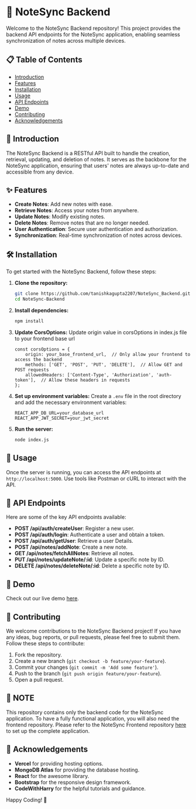 # 📓 NoteSync Backend

Welcome to the NoteSync Backend repository! This project provides the backend API endpoints for the NoteSync application, enabling seamless synchronization of notes across multiple devices.

## 📋 Table of Contents

- [Introduction](#introduction)
- [Features](#features)
- [Installation](#installation)
- [Usage](#usage)
- [API Endpoints](#api-endpoints)
- [Demo](#demo)
- [Contributing](#contributing)
- [Acknowledgements](#acknowledgements)

## 📖 Introduction

The NoteSync Backend is a RESTful API built to handle the creation, retrieval, updating, and deletion of notes. It serves as the backbone for the NoteSync application, ensuring that users' notes are always up-to-date and accessible from any device.

## ✨ Features

- **Create Notes**: Add new notes with ease.
- **Retrieve Notes**: Access your notes from anywhere.
- **Update Notes**: Modify existing notes.
- **Delete Notes**: Remove notes that are no longer needed.
- **User Authentication**: Secure user authentication and authorization.
- **Synchronization**: Real-time synchronization of notes across devices.

## 🛠️ Installation

To get started with the NoteSync Backend, follow these steps:

1. **Clone the repository:**
    ```bash
    git clone https://github.com/tanishkagupta2207/NoteSync_Backend.git
    cd NoteSync-Backend
    ```

2. **Install dependencies:**
    ```bash
    npm install
    ```
3. **Update CorsOptions:**
    Update origin value in corsOptions in index.js file to your frontend base url
    ```
    const corsOptions = {
        origin: your_base_frontend_url,  // Only allow your frontend to access the backend
        methods: ['GET', 'POST', 'PUT', 'DELETE'],  // Allow GET and POST requests
        allowedHeaders: ['Content-Type', 'Authorization', 'auth-token'],  // Allow these headers in requests
    };
    ```

4. **Set up environment variables:**
    Create a `.env` file in the root directory and add the necessary environment variables:
    ```env
    REACT_APP_DB_URL=your_database_url
    REACT_APP_JWT_SECRET=your_jwt_secret
    ```

5. **Run the server:**
    ```bash
    node index.js
    ```

## 🚀 Usage

Once the server is running, you can access the API endpoints at `http://localhost:5000`. Use tools like Postman or cURL to interact with the API.

## 📡 API Endpoints

Here are some of the key API endpoints available:

- **POST /api/auth/createUser**: Register a new user.
- **POST /api/auth/login**: Authenticate a user and obtain a token.
- **POST /api/auth/getUser**: Retrieve a user Details.
- **POST /api/notes/addNote**: Create a new note.
- **GET /api/notes/fetchAllNotes**: Retrieve all notes.
- **PUT /api/notes/updateNote/:id**: Update a specific note by ID.
- **DELETE /api/notes/deleteNote/:id**: Delete a specific note by ID.

## 🎥 Demo

Check out our live demo [here](https://note-sync-backend-beige.vercel.app/).

## 🤝 Contributing

We welcome contributions to the NoteSync Backend project! If you have any ideas, bug reports, or pull requests, please feel free to submit them. Follow these steps to contribute:

1. Fork the repository.
2. Create a new branch (`git checkout -b feature/your-feature`).
3. Commit your changes (`git commit -m 'Add some feature'`).
4. Push to the branch (`git push origin feature/your-feature`).
5. Open a pull request.

## 📝 NOTE 

This repository contains only the backend code for the NoteSync application. To have a fully functional application, you will also need the frontend repository. Please refer to the NoteSync Frontend repository [here](https://github.com/tanishkagupta2207/NoteSync_frontend) to set up the complete application.

## 🙏 Acknowledgements

- **Vercel** for providing hosting options.
- **MongoDB Atlas** for providing the database hosting.
- **React** for the awesome library.
- **Bootstrap** for the responsive design framework.
- **CodeWithHarry** for the helpful tutorials and guidance.

Happy Coding! 🎉